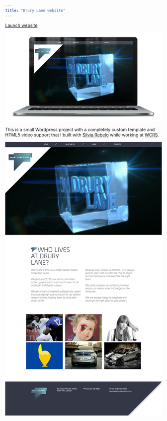 ```yaml
---
title: "Drury Lane website"
---
```


<p class="work-links">
<a class="btn icon icon-external" href="http://www.drurylanefilms.com/" target="_blank">Launch website</a>
</p>

![](./images/1.jpg)

This is a small Wordpress project with a completely custom template and HTML5 video support that I built with [Silvia Rebelo](http://www.silviarebelo.com/) while working at [WCRS](http://www.wcrs.com).

![](./images/2.jpg)

